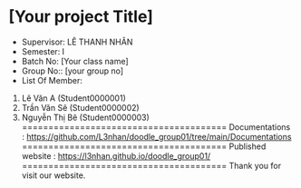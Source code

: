 [Your project Title]
=======================================
+ Supervisor: LÊ THANH NHÂN
+ Semester: I
+ Batch No: [Your class name]
+ Group No:: [your group no]
+ List Of Member:
1. Lê Văn A
(Student0000001)
2. Trần Văn Sê
(Student0000002)
3. Nguyễn Thị Bê
(Student0000003)
=======================================
Documentations : https://github.com/L3nhan/doodle_group01/tree/main/Documentations
=======================================
Published website : https://l3nhan.github.io/doodle_group01/
=======================================
Thank you for visit our website.
